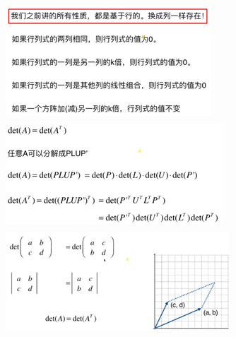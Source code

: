 ![](../photo/Pasted%20image%2020240308150724.png)

![](../photo/Pasted%20image%2020240308151112.png)

![](../photo/Pasted%20image%2020240308151213.png)
